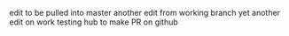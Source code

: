 edit to be pulled into master
another edit from working branch
yet another edit on work
testing hub to make PR on github
